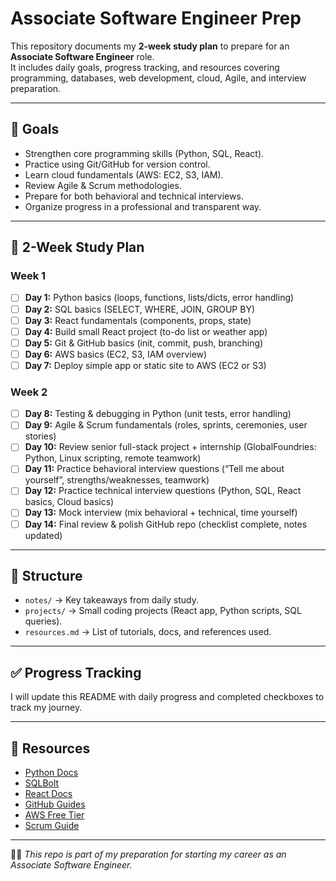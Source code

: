 # Associate Software Engineer Prep

This repository documents my **2-week study plan** to prepare for an **Associate Software Engineer** role.  
It includes daily goals, progress tracking, and resources covering programming, databases, web development, cloud, Agile, and interview preparation.  

---

## 🎯 Goals
- Strengthen core programming skills (Python, SQL, React).  
- Practice using Git/GitHub for version control.  
- Learn cloud fundamentals (AWS: EC2, S3, IAM).  
- Review Agile & Scrum methodologies.  
- Prepare for both behavioral and technical interviews.  
- Organize progress in a professional and transparent way.  

---

## 📅 2-Week Study Plan

### Week 1
- [ ] **Day 1:** Python basics (loops, functions, lists/dicts, error handling)  
- [ ] **Day 2:** SQL basics (SELECT, WHERE, JOIN, GROUP BY)  
- [ ] **Day 3:** React fundamentals (components, props, state)  
- [ ] **Day 4:** Build small React project (to-do list or weather app)  
- [ ] **Day 5:** Git & GitHub basics (init, commit, push, branching)  
- [ ] **Day 6:** AWS basics (EC2, S3, IAM overview)  
- [ ] **Day 7:** Deploy simple app or static site to AWS (EC2 or S3)  

### Week 2
- [ ] **Day 8:** Testing & debugging in Python (unit tests, error handling)  
- [ ] **Day 9:** Agile & Scrum fundamentals (roles, sprints, ceremonies, user stories)  
- [ ] **Day 10:** Review senior full-stack project + internship (GlobalFoundries: Python, Linux scripting, remote teamwork)  
- [ ] **Day 11:** Practice behavioral interview questions (“Tell me about yourself”, strengths/weaknesses, teamwork)  
- [ ] **Day 12:** Practice technical interview questions (Python, SQL, React basics, Cloud basics)  
- [ ] **Day 13:** Mock interview (mix behavioral + technical, time yourself)  
- [ ] **Day 14:** Final review & polish GitHub repo (checklist complete, notes updated)  

---

## 📂 Structure
- `notes/` → Key takeaways from daily study.  
- `projects/` → Small coding projects (React app, Python scripts, SQL queries).  
- `resources.md` → List of tutorials, docs, and references used.  

---

## ✅ Progress Tracking
I will update this README with daily progress and completed checkboxes to track my journey.  

---

## 🔗 Resources
- [Python Docs](https://docs.python.org/3/)  
- [SQLBolt](https://sqlbolt.com/)  
- [React Docs](https://react.dev/)  
- [GitHub Guides](https://guides.github.com/)  
- [AWS Free Tier](https://aws.amazon.com/free/)  
- [Scrum Guide](https://scrumguides.org/)  

---

👩‍💻 *This repo is part of my preparation for starting my career as an Associate Software Engineer.*  
